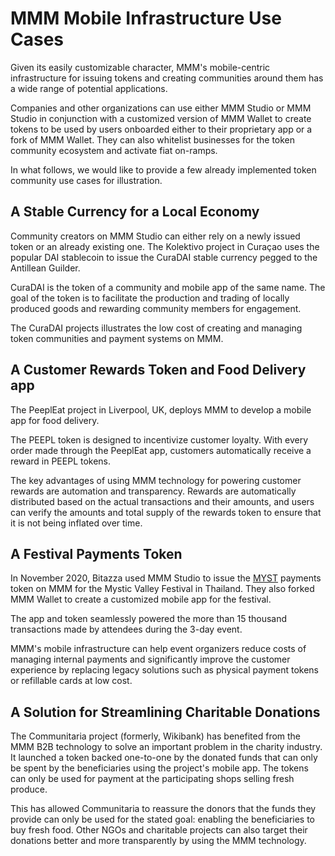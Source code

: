 # MMM Mobile Infrastructure Use Cases

Given its easily customizable character, MMM's mobile-centric infrastructure for issuing tokens and creating communities around them has a wide range of potential applications.

Companies and other organizations can use either MMM Studio or MMM Studio in conjunction with a customized version of MMM Wallet to create tokens to be used by users onboarded either to their proprietary app or a fork of MMM Wallet. They can also whitelist businesses for the token community ecosystem and activate fiat on-ramps.  

In what follows, we would like to provide a few already implemented token community use cases for illustration.

## A Stable Currency for a Local Economy

Community creators on MMM Studio can either rely on a newly issued token or an already existing one. The Kolektivo project in Curaçao uses the popular DAI stablecoin to issue the CuraDAI stable currency pegged to the Antillean Guilder.

CuraDAI is the token of a community and mobile app of the same name. The goal of the token is to facilitate the production and trading of locally produced goods and rewarding community members for engagement.

The CuraDAI projects illustrates the low cost of creating and managing token communities and payment systems on MMM.   

## A Customer Rewards Token and Food Delivery app

The PeeplEat project in Liverpool, UK, deploys MMM to develop a mobile app for food delivery. 

The PEEPL token is designed to incentivize customer loyalty. With every order made through the PeeplEat app, customers automatically receive a reward in PEEPL tokens. 

The key advantages of using MMM technology for powering customer rewards are automation and transparency. Rewards are automatically distributed based on the actual transactions and their amounts, and users can verify the amounts and total supply of the rewards token to ensure that it is not being inflated over time.  

## A Festival Payments Token

In November 2020, Bitazza used MMM Studio to issue the [MYST](https://explorer.mmmscan.com/address/0x510FAD1AD23064Ae881B129314EFdD9FDa6d4782/transactions) payments token on MMM for the Mystic Valley Festival in Thailand. They also forked MMM Wallet to create a customized mobile app for the festival. 

The app and token seamlessly powered the more than 15 thousand transactions made by attendees during the 3-day event. 

MMM's mobile infrastructure can help event organizers reduce costs of managing internal payments and significantly improve the customer experience by replacing legacy solutions such as physical payment tokens or refillable cards at low cost.

## A Solution for Streamlining Charitable Donations

The Communitaria project \(formerly, Wikibank\) has benefited from the MMM B2B technology to solve an important problem in the charity industry. It launched a token backed one-to-one by the donated funds that can only be spent by the beneficiaries using the project's mobile app. The tokens can only be used for payment at the participating shops selling fresh produce.

This has allowed Communitaria to reassure the donors that the funds they provide can only be used for the stated goal: enabling the beneficiaries to buy fresh food. Other NGOs and charitable projects can also target their donations better and more transparently by using the MMM technology.  

